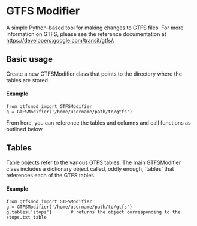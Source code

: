 # GTFS Modifier

A simple Python-based tool for making changes to GTFS files. For more information on GTFS, please see the reference documentation at https://developers.google.com/transit/gtfs/.

## Basic usage

Create a new GTFSModifier class that points to the directory where the tables are stored.
#### Example
```
from gtfsmod import GTFSModifier
g = GTFSModifier('/home/username/path/to/gtfs')
```
From here, you can reference the tables and columns and call functions as outlined below.

## Tables
Table objects refer to the various GTFS tables. The main GTFSModifier class includes a dictionary object called, oddly enough, 'tables' that references each of the GTFS tables.
#### Example
```
from gtfsmod import GTFSModifier
g = GTFSModifier('/home/username/path/to/gtfs')
g.tables['stops']       # returns the object corresponding to the stops.txt table
```
